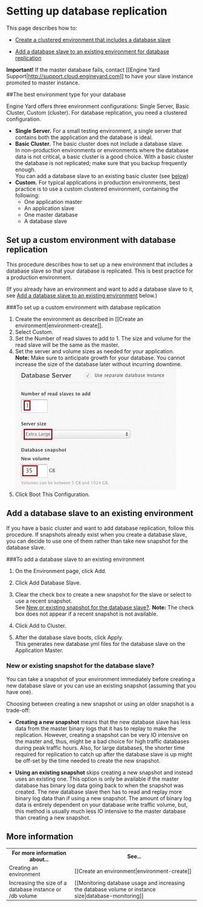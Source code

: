 # Setting up database replication

This page describes how to:  
 
* [Create a clustered environment that includes a database slave][2] 

* [Add a database slave to an existing environment for database replication][3]

**Important!** If the master database fails, contact [[Engine Yard Support|http://support.cloud.engineyard.com]] to have your slave instance promoted to master instance.

##The best environment type for your database

Engine Yard offers three environment configurations: Single Server, Basic Cluster, Custom (cluster). For database replication, you need a clustered configuration.

* **Single Server.** For a small testing environment, a single server that contains both the application and the database is ideal. 
* **Basic Cluster.** The basic cluster does not include a database slave.  
    In non-production environments or environments where the database data is not critical, a basic cluster is a good choice. With a basic cluster the database is not replicated; make sure that you backup frequently enough.  
    You can add a database slave to an existing basic cluster (see [below][3])
* **Custom.** For typical applications in production environments, best practice is to use a custom clustered environment, containing the following:  
    * One application master
    * An application slave
    * One master database
    * A database slave

<h2 id="topic2"> Set up a custom environment with database replication</h2>

This procedure describes how to set up a new environment that includes a database slave so that your database is replicated. This is best practice for a production environment. 

(If you already have an environment and want to add a database slave to it, see [Add a database slave to an existing environment][4] below.)

###To set up a custom environment with database replication

1. Create the environment as described in [[Create an environment|environment-create]].
2. Select Custom.
3. Set the Number of read slaves to add to 1.
    The size and volume for the read slave will be the same as the master.
3. Set the server and volume sizes as needed for your application.  
    **Note:** Make sure to anticipate growth for your database. You cannot increase the size of the database later without incurring downtime.  
    ![database instance and slave size](images/db_server_n_slave.png)
4. Click Boot This Configuration.


<h2 id="topic3">Add a database slave to an existing environment</h2>

If you have a basic cluster and want to add database replication, follow this procedure. If snapshots already exist when you create a database slave, you can decide to use one of them rather than take new snapshot for the database slave.

###To add a database slave to an existing environment

1. On the Environment page, click Add.  

2. Click Add Database Slave.

3. Clear the check box to create a new snapshot for the slave or select to use a recent snapshot.    
    See [New or existing snapshot for the database slave?][3].
    **Note:** The check box does not appear if a recent snapshot is not available.
    
3. Click Add to Cluster.

4. After the database slave boots, click Apply.  
    This generates new database.yml files for the database slave on the Application Master.

<!-- QUESTION: Do I still have to click Apply after this? PL-6488 -->

<h3 id="topic4">New or existing snapshot for the database slave?</h3>

You can take a snapshot of your environment immediately before creating a new database slave or you can use an existing snapshot (assuming that you have one). 

Choosing between creating a new snapshot or using an older snapshot is a trade-off:

* **Creating a new snapshot** means that the new database slave has less data from the master binary logs that it has to replay to make the replication.  However, creating a snapshot can be very IO intensive on the master and, thus, might be a bad choice for high traffic databases during peak traffic hours.  Also, for large databases, the shorter time required for replication to catch up after the database slave is up might be off-set by the time needed to create the new snapshot.

* **Using an existing snapshot** skips creating a new snapshot and instead uses an existing one.  This option is only be available if the master database has binary log data going back to when the snapshot was created. The new database slave then has to read and replay more binary log data than if using a new snapshot. The amount of binary log data is entirely dependent on your database write traffic volume, but, this method is usually much less IO intensive to the master database than creating a new snapshot.



<h2 id="topic5"> More information</h2>

<table>
  <tr>
    <th>For more information about...</th><th>See...</th>
  </tr>
  <tr>
    <td>Creating an environment</td><td>[[Create an environment|environment-create]]</td>
  </tr>
  <tr>
    <td>Increasing the size of a database instance or /db volume</td><td>[[Monitoring database usage and increasing the database volume or instance size|database-monitoring]]</td>
  </tr> 
</table>


[1]: #topic1        "topic1"
[2]: #topic2        "topic2"
[3]: #topic3        "topic3"
[4]: #topic4		"topic4"
[5]: #topic5        "topic5"

<!-- Add a link to High Availability in the more information table. -->